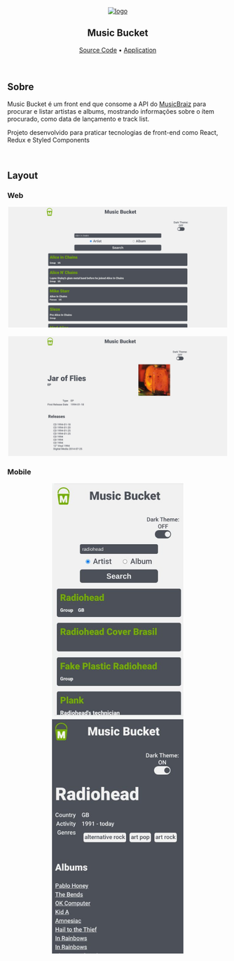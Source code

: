 <section align='center'>
  <a href='https://music-bucket.vercel.app' target="_blank">
    <img src="https://music-bucket.vercel.app/images/mb_icon_opt.svg" alt="logo" />
  </a>
  <h1 align='center'>Music Bucket</h1>
  <a href="https://github.com/leo606/MusicBucket">Source Code</a> • <a href="https://music-bucket.vercel.app">Application</a>
</section>
<br/>
<br/>
<section>
  <h2>Sobre</h2>
  <p>Music Bucket é um front end que consome a API do <a href='https://musicbrainz.org/doc/MusicBrainz_API'>MusicBraiz</a> para procurar e listar artistas e albums, mostrando informações sobre o ítem procurado, como data de lançamento e track list.</p>
  </p>Projeto desenvolvido para praticar tecnologias de front-end como React, Redux e Styled Components</p>
</section>
<br/>
<section align='center'>
  <h2 align='left'>Layout</h2>
  <h3 align='left'>Web</h3>
    <img width='500' src="images/web_home.jpg" alt="web page screenshot" />
    <br/>
    <br/>
    <img width='500' src="images/web_release.jpg" alt="web page screenshot" />
  <h3 align='left'>Mobile</h3>
    <img width='300' src="images/mob_home.jpg" alt="" />
    <img width='300' src="images/mob_artist.jpg" alt="" />
</section>
